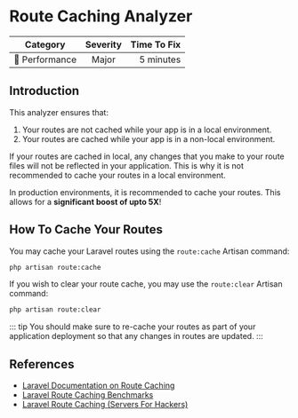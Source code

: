 # Route Caching Analyzer

| Category       | Severity   | Time To Fix  |
| -------------  |:----------:| ------------:|
| :rocket: Performance | Major | 5 minutes   |

## Introduction

This analyzer ensures that:

1. Your routes are not cached while your app is in a local environment.
2. Your routes are cached while your app is in a non-local environment.

If your routes are cached in local, any changes that you make to your route files will not be reflected in your application. This is why it is not recommended to cache your routes in a local environment.

In production environments, it is recommended to cache your routes. This allows for a **significant boost of upto 5X**!

## How To Cache Your Routes

You may cache your Laravel routes using the `route:cache` Artisan command:
```bash
php artisan route:cache
```

If you wish to clear your route cache, you may use the `route:clear` Artisan command:
```bash
php artisan route:clear
```

::: tip
You should make sure to re-cache your routes as part of your application deployment so that any changes in routes are updated.
:::

## References

- [Laravel Documentation on Route Caching](https://laravel.com/docs/routing#route-caching)
- [Laravel Route Caching Benchmarks](https://voltagead.com/laravel-route-caching-for-improved-performance/)
- [Laravel Route Caching (Servers For Hackers)](https://serversforhackers.com/laravel-perf/route-cache)
